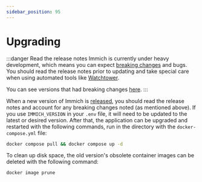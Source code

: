 ```yaml
---
sidebar_position: 95
---
```


# Upgrading

:::danger Read the release notes
Immich is currently under heavy development, which means you can expect [breaking changes][breaking] and bugs. You should read the release notes prior to updating and take special care when using automated tools like [Watchtower][watchtower].

You can see versions that had breaking changes [here][breaking].
:::

When a new version of Immich is [released][releases], you should read the release notes and account for any breaking changes noted (as mentioned above).
If you use `IMMICH_VERSION` in your `.env` file, it will need to be updated to the latest or desired version.
After that, the application can be upgraded and restarted with the following commands, run in the directory with the `docker-compose.yml` file:

```bash title="Upgrade and restart Immich"
docker compose pull && docker compose up -d
```

To clean up disk space, the old version's obsolete container images can be deleted with the following command:

```bash title="Clean up unused Docker images"
docker image prune
```

[compose-file]: https://github.com/immich-app/immich/releases/latest/download/docker-compose.yml
[env-file]: https://github.com/immich-app/immich/releases/latest/download/example.env
[watchtower]: https://containrrr.dev/watchtower/
[breaking]: https://github.com/immich-app/immich/discussions?discussions_q=label%3Achangelog%3Abreaking-change+sort%3Adate_created
[container-auth]: https://docs.github.com/en/packages/working-with-a-github-packages-registry/working-with-the-container-registry#authenticating-to-the-container-registry
[releases]: https://github.com/immich-app/immich/releases
